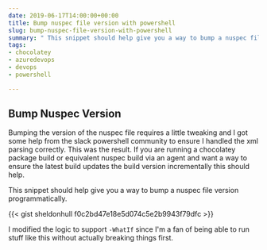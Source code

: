 ```yaml
---
date: 2019-06-17T14:00:00+00:00
title: Bump nuspec file version with powershell
slug: bump-nuspec-file-version-with-powershell
summary: " This snippet should help give you a way to bump a nuspec file version programmatically."
tags:
- chocolatey
- azuredevops
- devops
- powershell

---
```

## Bump Nuspec Version

Bumping the version of the nuspec file requires a little tweaking and I got some help from the slack powershell community to ensure I handled the xml parsing correctly. This was the result. If you are running a chocolatey package build or equivalent nuspec build via an agent and want a way to ensure the latest build updates the build version incrementally this should help.

This snippet should help give you a way to bump a nuspec file version programmatically.

{{< gist sheldonhull  f0c2bd47e18e5d074c5e2b9943f79dfc >}}

I modified the logic to support `-WhatIf` since I'm a fan of being able to run stuff like this without actually breaking things first.
